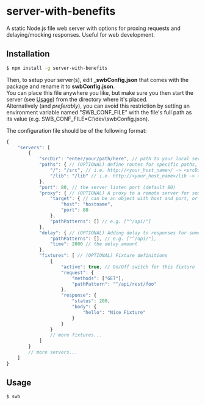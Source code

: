 # server-with-benefits

A static Node.js file web server with options for proxing requests and delaying/mocking responses. Useful for web development.

## Installation

```sh
$ npm install -g server-with-benefits
```

Then, to setup your server(s), edit ___swbConfig.json__ that comes with the package and rename it to __swbConfig.json__.  
You can place this file anywhere you like, but make sure you then start the server (see [Usage](#usage)) from the directory where it's placed.    
Alternatively (and *preferably*), you can avoid this restriction by setting an environment variable named "SWB_CONF_FILE"
with the file's full path as its value (e.g. SWB_CONF_FILE=C:\dev\swbConfig.json).

The configuration file should be of the following format:

```javascript
{
	"servers": [
		{
			"srcDir": "enter/your/path/here", // path to your local server root source directory
			"paths": { // (OPTIONAL) define routes for specific paths, relative to the 'srcDir'
				"/": "/src", // i.e. http://<your_host_name>/ -> <srcDir>/src
				"/lib": "/lib" // i.e. http://<your_host_name>/lib -> <srcDir>/lib
			},
			"port": 80, // the server listen port (default 80)
			"proxy": { // (OPTIONAL) A proxy to a remote server for some path patterns
				"target": { // can be an object with host and port, or a full url string e.g. "http://myproxy:80"
					"host": "hostname",
					"port": 80
				},
				"pathPatterns": [] // e.g. ["^/api/"]
			},
			"delay": { // (OPTIONAL) Adding delay to responses for some path patterns
				"pathPatterns": [], // e.g. ["^/api/"],
				"time": 2000 // the delay amount
			},
			"fixtures": [ // (OPTIONAL) Fixture definitions
				{
					"active": true, // On/Off switch for this fixture
					"request": {
						"methods": ["GET"],
						"pathPattern": "^/api/rest/foo"
					},
					"response": {
						"status": 200,
						"body": {
							"hello": "Nice Fixture"
						}
					}
				}
				// more fixtures...
			]
		}
		// more servers...
	]
}
```

## Usage

```sh
$ swb
```
